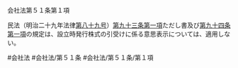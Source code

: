 会社法第５１条第１項

民法（明治二十九年法律[第八十九号](会社法＿＿＿＿第５１条第１項第８９号)）[第九十三条第一項](会社法＿＿＿＿第９３条第１項)ただし書及び[第九十四条第一項](会社法＿＿＿＿第９４条第１項)の規定は、設立時発行株式の引受けに係る意思表示については、適用しない。

#会社法
#会社法/第５１条
#会社法/第５１条/第１項
